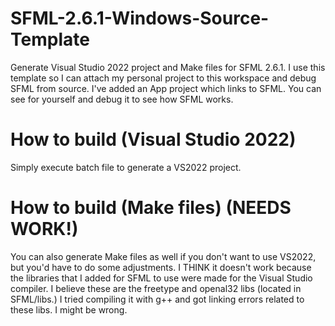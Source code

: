 # SFML-2.6.1-Windows-Source-Template
 Generate Visual Studio 2022 project and Make files for SFML 2.6.1. I use this template so I can attach my personal project to this workspace and debug SFML from source. I've added an App project which links to SFML. You can see for yourself and debug it to see how SFML works.

 # How to build (Visual Studio 2022)
 Simply execute batch file to generate a VS2022 project. 
 # How to build (Make files) (NEEDS WORK!)
 You can also generate Make files as well if you don't want to use VS2022, but you'd have to do some adjustments. I THINK it doesn't work because the libraries that I added for SFML to use were made for the Visual Studio compiler. I believe these are the freetype and openal32 libs (located in SFML/libs.) I tried compiling it with g++ and got linking errors related to these libs. I might be wrong.
